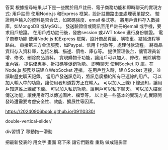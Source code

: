 答案
根據搜尋結果,以下是一些關於用戶註冊、電子商務功能和即時聊天的實現方式:
用戶註冊
使用Node.js 和Express 框架，設計註冊路由並處理表單提交。
驗證用戶輸入的資料是否合法，如密碼強度、email 格式等。
將用戶資料存入數據庫，如MongoDB 或MySQL。
發送驗證信或簡訊至用戶註冊的email 或手機，要求用戶驗證。
在用戶成功註冊後，發放session 或JWT token 進行身份驗證。
電子商務功能
使用Node.js 和Express 框架，設計商品頁面、購物車、結帳流程等路由。
串接第三方金流服務，如Paypal、信用卡付款等，處理付款流程。
將商品資料存入資料庫，包括名稱、描述、價格、庫存等。
提供管理後台，讓管理員新增、修改、刪除商品資料。
實現購物車功能，讓用戶可以加入、修改、刪除購物車內容。
提供優惠券、折扣碼等促銷功能。
即時聊天
使用Socket.IO 庫，在Node.js 服務器端建立WebSocket 連接。
在用戶登入時，建立Socket 連接，並讀取歷史聊天記錄。
當用戶發送訊息時，將訊息廣播給所有已連線的用戶。
可以加入輸入中的功能，讓使用者知道對方正在輸入。
可以加入上線/下線通知，讓用戶知道誰上線或下線。
可以加入私訊功能，讓用戶可以私下聊天。
可以加入檔案傳送功能，讓使用者可以傳送圖片、檔案等。
以上是一些基本的實現方式,實際開發時還需要考慮安全性、效能、擴展性等因素。

https://20240906book.github.io/09110330/

double-vertical-slider/


div習慣了
移動拖一滑動

把最新發表的 用文字 畫面 寫下來 讓它們觀看 重點
做成短影音
